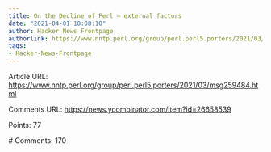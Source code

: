 ```yaml
---
title: On the Decline of Perl – external factors
date: "2021-04-01 10:08:10"
author: Hacker News Frontpage
authorlink: https://www.nntp.perl.org/group/perl.perl5.porters/2021/03/msg259484.html
tags:
- Hacker-News-Frontpage
---
```


<p>Article URL: <a href="https://www.nntp.perl.org/group/perl.perl5.porters/2021/03/msg259484.html">https://www.nntp.perl.org/group/perl.perl5.porters/2021/03/msg259484.html</a></p>
<p>Comments URL: <a href="https://news.ycombinator.com/item?id=26658539">https://news.ycombinator.com/item?id=26658539</a></p>
<p>Points: 77</p>
<p># Comments: 170</p>
